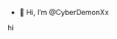- 👋 Hi, I’m @CyberDemonXx
<!---
CyberDemonXx/CyberDemonXx is a ✨ special ✨ repository because its `README.md` (this file) appears on your GitHub profile.
You can click the Preview link to take a look at your changes.
---> hi